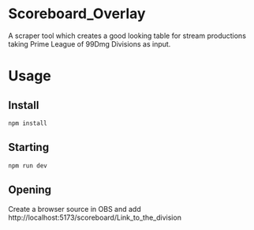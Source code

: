 # Scoreboard_Overlay
A scraper tool which creates a good looking table for stream productions taking Prime League of 99Dmg Divisions as input.


# Usage

## Install
```
npm install
```

## Starting
```
npm run dev
```

## Opening
Create a browser source in OBS and add http://localhost:5173/scoreboard/Link_to_the_division
